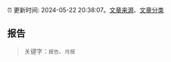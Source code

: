 :alarm_clock: 更新时间: 2024-05-22 20:38:07。[文章来源](/README.md)、[文章分类](/TAGS.md)

## 报告


> 关键字：`报告`、`月报`



